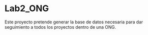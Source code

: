 # Lab2_ONG
Este proyecto pretende generar la base de datos necesaria para dar seguimiento a todos los proyectos dentro de una ONG.

